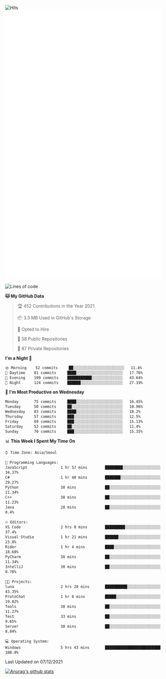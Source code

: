 ![Hits](https://hits.seeyoufarm.com/api/count/incr/badge.svg?url=https%3A%2F%2Fgithub.com%2Fkokose1234&count_bg=%2379C83D&title_bg=%23555555&icon=apple.svg&icon_color=%23E7E7E7&title=hits&edge_flat=false)
<br/>
![Metrics](https://github.com/kokose1234/kokose1234/blob/main/github-metrics.svg)

<!--START_SECTION:waka-->
![Lines of code](https://img.shields.io/badge/From%20Hello%20World%20I%27ve%20Written-9%20Million%20lines%20of%20code-blue)

**🐱 My GitHub Data** 

> 🏆 452 Contributions in the Year 2021
 > 
> 📦 3.3 MB Used in GitHub's Storage 
 > 
> 💼 Opted to Hire
 > 
> 📜 58 Public Repositories 
 > 
> 🔑 87 Private Repositories  
 > 
**I'm a Night 🦉** 

```text
🌞 Morning    52 commits     ██░░░░░░░░░░░░░░░░░░░░░░░   11.4% 
🌆 Daytime    81 commits     ████░░░░░░░░░░░░░░░░░░░░░   17.76% 
🌃 Evening    199 commits    ███████████░░░░░░░░░░░░░░   43.64% 
🌙 Night      124 commits    ██████░░░░░░░░░░░░░░░░░░░   27.19%

```
📅 **I'm Most Productive on Wednesday** 

```text
Monday       75 commits     ████░░░░░░░░░░░░░░░░░░░░░   16.45% 
Tuesday      50 commits     ██░░░░░░░░░░░░░░░░░░░░░░░   10.96% 
Wednesday    83 commits     ████░░░░░░░░░░░░░░░░░░░░░   18.2% 
Thursday     57 commits     ███░░░░░░░░░░░░░░░░░░░░░░   12.5% 
Friday       69 commits     ███░░░░░░░░░░░░░░░░░░░░░░   15.13% 
Saturday     52 commits     ██░░░░░░░░░░░░░░░░░░░░░░░   11.4% 
Sunday       70 commits     ███░░░░░░░░░░░░░░░░░░░░░░   15.35%

```


📊 **This Week I Spent My Time On** 

```text
⌚︎ Time Zone: Asia/Seoul

💬 Programming Languages: 
JavaScript               1 hr 57 mins        ████████░░░░░░░░░░░░░░░░░   34.37% 
C#                       1 hr 40 mins        ███████░░░░░░░░░░░░░░░░░░   29.27% 
Python                   38 mins             ██░░░░░░░░░░░░░░░░░░░░░░░   11.34% 
C++                      38 mins             ██░░░░░░░░░░░░░░░░░░░░░░░   11.23% 
Java                     28 mins             ██░░░░░░░░░░░░░░░░░░░░░░░   8.4%

🔥 Editors: 
VS Code                  2 hrs 8 mins        █████████░░░░░░░░░░░░░░░░   37.4% 
Visual Studio            1 hr 21 mins        ██████░░░░░░░░░░░░░░░░░░░   23.8% 
Rider                    1 hr 4 mins         ████░░░░░░░░░░░░░░░░░░░░░   18.68% 
PyCharm                  38 mins             ██░░░░░░░░░░░░░░░░░░░░░░░   11.34% 
IntelliJ                 30 mins             ██░░░░░░░░░░░░░░░░░░░░░░░   8.78%

🐱‍💻 Projects: 
luna                     2 hrs 28 mins       ██████████░░░░░░░░░░░░░░░   43.35% 
ProtoChat                1 hr 8 mins         █████░░░░░░░░░░░░░░░░░░░░   19.82% 
Tools                    38 mins             ██░░░░░░░░░░░░░░░░░░░░░░░   11.27% 
Test                     33 mins             ██░░░░░░░░░░░░░░░░░░░░░░░   9.65% 
Server                   30 mins             ██░░░░░░░░░░░░░░░░░░░░░░░   8.84%

💻 Operating System: 
Windows                  5 hrs 43 mins       █████████████████████████   100.0%

```


 Last Updated on 07/12/2021
<!--END_SECTION:waka-->

[![Anurag's github stats](https://github-readme-stats.vercel.app/api?username=kokose1234&theme=dracula)](https://github.com/anuraghazra/github-readme-stats)



	
